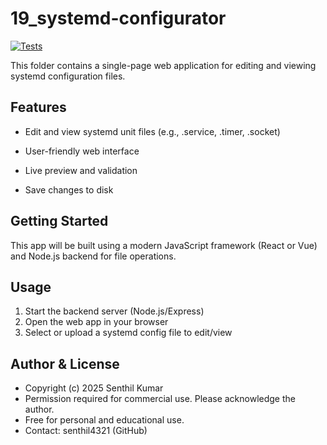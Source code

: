 # 19_systemd-configurator

[![Tests](https://github.com/senthil4321/srk-linux/actions/workflows/test.yml/badge.svg)](https://github.com/senthil4321/srk-linux/actions/workflows/test.yml)

This folder contains a single-page web application for editing and viewing systemd configuration files.

## Features

- Edit and view systemd unit files (e.g., .service, .timer, .socket)
- User-friendly web interface

- Live preview and validation
- Save changes to disk

## Getting Started

This app will be built using a modern JavaScript framework (React or Vue) and Node.js backend for file operations.

## Usage

1. Start the backend server (Node.js/Express)
2. Open the web app in your browser
3. Select or upload a systemd config file to edit/view

## Author & License

- Copyright (c) 2025 Senthil Kumar
- Permission required for commercial use. Please acknowledge the author.
- Free for personal and educational use.
- Contact: senthil4321 (GitHub)
